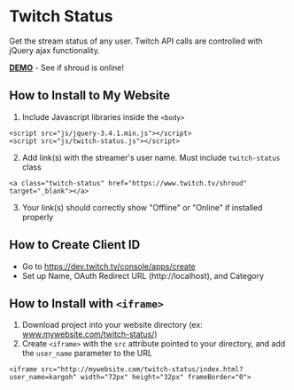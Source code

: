 # Twitch Status

Get the stream status of any user. Twitch API calls are controlled with jQuery ajax functionality.

[**DEMO**](https://raw.githack.com/doppl3r/twitch-status/master/index.html) - See if shroud is online!

## How to Install to My Website

  1. Include Javascript libraries inside the `<body>`

```
<script src="js/jquery-3.4.1.min.js"></script>
<script src="js/twitch-status.js"></script>
```

  2. Add link(s) with the streamer's user name. Must include `twitch-status` class

```
<a class="twitch-status" href="https://www.twitch.tv/shroud" target="_blank"></a>
```

  3. Your link(s) should correctly show "Offline" or "Online" if installed properly

## How to Create Client ID

  - Go to https://dev.twitch.tv/console/apps/create
  - Set up Name, OAuth Redirect URL (http://localhost), and Category

## How to Install with `<iframe>`

  1. Download project into your website directory (ex: www.mywebsite.com/twitch-status/)
  2. Create `<iframe>` with the `src` attribute pointed to your directory, and add the `user_name` parameter to the URL

```
<iframe src="http://mywebsite.com/twitch-status/index.html?user_name=kargoh" width="72px" height="32px" frameBorder="0">
```